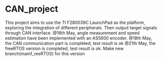 # CAN_project
This project aims to use the TI F280039C LaunchPad as the platform, exploring the integration of different peripherals. Then output target signals through CAN interface. 
@16th May, angle measurement and speed estimation have been implemented with an AS5600 encoder. 
@18th May, the CAN communication part is completed, test result is ok
@21th May, the freeRTOS version is completed, test result is ok. Make new branch(mainf_reeRTOS) for this version
